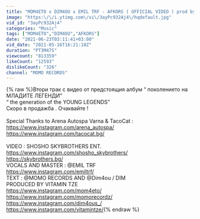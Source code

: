```yaml
---
title: "MOM4ETO x DIM4OU x EMIL TRF - AFKORS ( OFFICIAL VIDEO ) prod by VITAMIN TZE"
image: "https:\/\/i.ytimg.com\/vi\/3ayPc932Aj4\/hqdefault.jpg"
vid_id: "3ayPc932Aj4"
categories: "Music"
tags: ["MOM4ETO","DIM4OU","AFKORS"]
date: "2021-06-23T03:11:41+03:00"
vid_date: "2021-05-16T16:21:18Z"
duration: "PT3M47S"
viewcount: "813359"
likeCount: "12593"
dislikeCount: "326"
channel: "MOMO RECORDS"
---
```

{% raw %}Втори трак с видео от предстоящия албум “ поколението на МЛАДИТЕ ЛЕГЕНДИ”<br />“ the generation of the YOUNG LEGENDS”<br />Скоро в продажба . Очаквайте !<br /><br />Special Thanks to Arena Autospa Varna &amp; TacoCat :<br /><a rel="nofollow" target="blank" href="https://www.instagram.com/arena_autospa/">https://www.instagram.com/arena_autospa/</a><br /><a rel="nofollow" target="blank" href="https://www.instagram.com/tacocat.bg/">https://www.instagram.com/tacocat.bg/</a><br /><br />VIDEO : SHOSHO SKYBROTHERS ENT.<br /><a rel="nofollow" target="blank" href="https://www.instagram.com/shosho_skybrothers/">https://www.instagram.com/shosho_skybrothers/</a><br /><a rel="nofollow" target="blank" href="https://skybrothers.bg/">https://skybrothers.bg/</a><br />VOCALS AND MASTER : @EMIL TRF <br /><a rel="nofollow" target="blank" href="https://www.instagram.com/emiltrf/">https://www.instagram.com/emiltrf/</a><br />TEXT : @MOMO RECORDS  AND @Dim4ou / DIM <br />PRODUCED BY VITAMIN TZE<br /><a rel="nofollow" target="blank" href="https://www.instagram.com/mom4eto/">https://www.instagram.com/mom4eto/</a><br /><a rel="nofollow" target="blank" href="https://www.instagram.com/momorecordz/">https://www.instagram.com/momorecordz/</a><br /><a rel="nofollow" target="blank" href="https://www.instagram.com/dim4ous_/">https://www.instagram.com/dim4ous_/</a><br /><a rel="nofollow" target="blank" href="https://www.instagram.com/vitamintze/">https://www.instagram.com/vitamintze/</a>{% endraw %}

